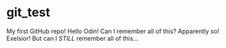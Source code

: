 # git_test
My first GitHub repo!
Hello Odin!
Can I remember all of this?
Apparently so! Exelsior!
But can I *STILL* remember all of this...